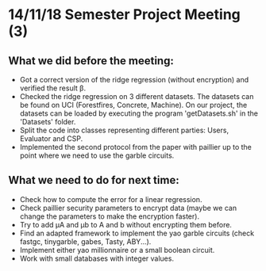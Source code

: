 # 14/11/18 Semester Project Meeting (3)

## What we did before the meeting:
- Got a correct version of the ridge regression (without encryption) and verified the result β.
- Checked the ridge regression on 3 different datasets. The datasets can be found on UCI (Forestfires, Concrete, Machine). On our project, the datasets can be loaded by executing the program 'getDatasets.sh' in the 'Datasets' folder.
- Split the code into classes representing different parties: Users, Evaluator and CSP.
- Implemented the second protocol from the paper with paillier up to the point where we need to use the garble circuits.


## What we need to do for next time:
- Check how to compute the error for a linear regression.
- Check paillier security parameters to encrypt data (maybe we can change the parameters to make the encryption faster).
- Try to add μA and μb to A and b without encrypting them before.
- Find an adapted framework to implement the yao garble circuits (check fastgc, tinygarble, gabes, Tasty, ABY...).
- Implement either yao millionnaire or a small boolean circuit.
- Work with small databases with integer values.

